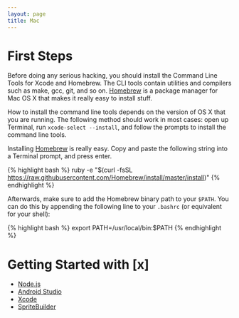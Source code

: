 ```yaml
---
layout: page
title: Mac
---
```


# First Steps

Before doing any serious hacking, you should install the Command Line Tools for
Xcode and Homebrew. The CLI tools contain utilities and compilers such as make,
gcc, git, and so on. [Homebrew][brew] is a package manager for Mac OS X that
makes it really easy to install stuff.

How to install the command line tools depends on the version of OS X that you
are running. The following method should work in most cases: open up Terminal,
run `xcode-select --install`, and follow the prompts to install the command
line tools.

Installing [Homebrew][brew] is really easy. Copy and paste the following string
into a Terminal prompt, and press enter.

{% highlight bash %}
ruby -e "$(curl -fsSL https://raw.githubusercontent.com/Homebrew/install/master/install)"
{% endhighlight %}

Afterwards, make sure to add the Homebrew binary path to your `$PATH`. You can
do this by appending the following line to your `.bashrc` (or equivalent for
your shell):

{% highlight bash %}
export PATH=/usr/local/bin:$PATH
{% endhighlight %}

# Getting Started with [x]

* [Node.js](node/)
* [Android Studio](android-studio/)
* [Xcode](xcode/)
* [SpriteBuilder](spritebuilder/)

[brew]: http://brew.sh/
